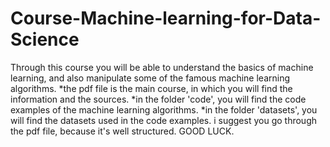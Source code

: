 # Course-Machine-learning-for-Data-Science
Through this course you will be able to understand the basics of machine learning, and also manipulate some of the famous machine learning algorithms.
*the pdf file is the main course, in which you will find the information and the sources.
*in the folder 'code', you will find the code examples of the machine learning algorithms.
*in the folder 'datasets', you will find the datasets used in the code examples.
i suggest you go through the pdf file, because it's well structured.
GOOD LUCK.
